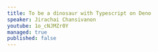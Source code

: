 ```yaml
---
title: To be a dinosaur with Typescript on Deno
speaker: Jirachai Chansivanon
youtube: 1o_cNJMZr0Y
managed: true
published: false
---
```

